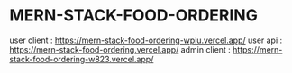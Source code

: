 ﻿# MERN-STACK-FOOD-ORDERING


user client : https://mern-stack-food-ordering-wpiu.vercel.app/
user api : https://mern-stack-food-ordering.vercel.app/
admin client : https://mern-stack-food-ordering-w823.vercel.app/
